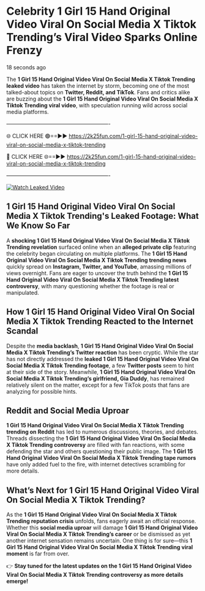 # Celebrity 1 Girl 15 Hand Original Video Viral On Social Media X Tiktok Trending’s Viral Video Sparks Online Frenzy

18 seconds ago

The **1 Girl 15 Hand Original Video Viral On Social Media X Tiktok Trending leaked video** has taken the internet by storm, becoming one of the most talked-about topics on **Twitter, Reddit, and TikTok**. Fans and critics alike are buzzing about the **1 Girl 15 Hand Original Video Viral On Social Media X Tiktok Trending viral video**, with speculation running wild across social media platforms.

———————————————————-

🌐 CLICK HERE 🟢==►► https://2k25fun.com/1-girl-15-hand-original-video-viral-on-social-media-x-tiktok-trending

🔴 CLICK HERE 🌐==►► https://2k25fun.com/1-girl-15-hand-original-video-viral-on-social-media-x-tiktok-trending

———————————————————-

[![Watch Leaked Video](https://miro.medium.com/v2/resize:fit:828/format:webp/1*cilzJN44JGOrTw9NJCrNHA.gif "Watch Leaked Video")](https://2k25fun.com/1-girl-15-hand-original-video-viral-on-social-media-x-tiktok-trending)

## **1 Girl 15 Hand Original Video Viral On Social Media X Tiktok Trending's Leaked Footage: What We Know So Far**  
A **shocking 1 Girl 15 Hand Original Video Viral On Social Media X Tiktok Trending revelation** surfaced online when an **alleged private clip** featuring the celebrity began circulating on multiple platforms. The **1 Girl 15 Hand Original Video Viral On Social Media X Tiktok Trending trending news** quickly spread on **Instagram, Twitter, and YouTube**, amassing millions of views overnight. Fans are eager to uncover the truth behind the **1 Girl 15 Hand Original Video Viral On Social Media X Tiktok Trending latest controversy**, with many questioning whether the footage is real or manipulated.  

## **How 1 Girl 15 Hand Original Video Viral On Social Media X Tiktok Trending Reacted to the Internet Scandal**  
Despite the **media backlash**, **1 Girl 15 Hand Original Video Viral On Social Media X Tiktok Trending’s Twitter reaction** has been cryptic. While the star has not directly addressed the **leaked 1 Girl 15 Hand Original Video Viral On Social Media X Tiktok Trending footage**, a few **Twitter posts** seem to hint at their side of the story. Meanwhile, **1 Girl 15 Hand Original Video Viral On Social Media X Tiktok Trending’s girlfriend, Gia Duddy**, has remained relatively silent on the matter, except for a few TikTok posts that fans are analyzing for possible hints.  

## **Reddit and Social Media Uproar**  
**1 Girl 15 Hand Original Video Viral On Social Media X Tiktok Trending trending on Reddit** has led to numerous discussions, theories, and debates. Threads dissecting the **1 Girl 15 Hand Original Video Viral On Social Media X Tiktok Trending controversy** are filled with fan reactions, with some defending the star and others questioning their public image. The **1 Girl 15 Hand Original Video Viral On Social Media X Tiktok Trending tape rumors** have only added fuel to the fire, with internet detectives scrambling for more details.  

## **What’s Next for 1 Girl 15 Hand Original Video Viral On Social Media X Tiktok Trending?**  
As the **1 Girl 15 Hand Original Video Viral On Social Media X Tiktok Trending reputation crisis** unfolds, fans eagerly await an official response. Whether this **social media uproar** will damage **1 Girl 15 Hand Original Video Viral On Social Media X Tiktok Trending’s career** or be dismissed as yet another internet sensation remains uncertain. One thing is for sure—this **1 Girl 15 Hand Original Video Viral On Social Media X Tiktok Trending viral moment** is far from over.  

👉 **Stay tuned for the latest updates on the 1 Girl 15 Hand Original Video Viral On Social Media X Tiktok Trending controversy as more details emerge!**  